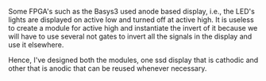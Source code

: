 Some FPGA's such as the Basys3 used anode based display, i.e., the LED's lights are displayed on active low and turned off at active high. It is useless to create a module for active high and instantiate the invert of it because we will have to use several not gates to invert all the signals in the display and use it elsewhere. 

Hence, I've designed both the modules, one ssd display that is cathodic and other that is anodic that can be reused whenever necessary. 

